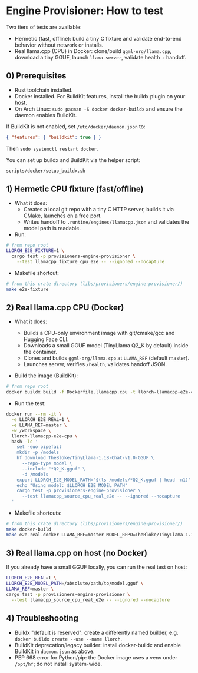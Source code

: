 # Engine Provisioner: How to test

Two tiers of tests are available:

- Hermetic (fast, offline): build a tiny C fixture and validate end-to-end behavior without network or installs.
- Real llama.cpp (CPU) in Docker: clone/build `ggml-org/llama.cpp`, download a tiny GGUF, launch `llama-server`, validate health + handoff.

## 0) Prerequisites

- Rust toolchain installed.
- Docker installed. For BuildKit features, install the buildx plugin on your host.
- On Arch Linux: `sudo pacman -S docker docker-buildx` and ensure the daemon enables BuildKit.

If BuildKit is not enabled, set `/etc/docker/daemon.json` to:

```json
{ "features": { "buildkit": true } }
```

Then `sudo systemctl restart docker`.

You can set up buildx and BuildKit via the helper script:

```bash
scripts/docker/setup_buildx.sh
```

## 1) Hermetic CPU fixture (fast/offline)

- What it does:
  - Creates a local git repo with a tiny C HTTP server, builds it via CMake, launches on a free port.
  - Writes handoff to `.runtime/engines/llamacpp.json` and validates the model path is readable.
- Run:

```bash
# from repo root
LLORCH_E2E_FIXTURE=1 \
  cargo test -p provisioners-engine-provisioner \
    --test llamacpp_fixture_cpu_e2e -- --ignored --nocapture
```

- Makefile shortcut:

```bash
# from this crate directory (libs/provisioners/engine-provisioner/)
make e2e-fixture
```

## 2) Real llama.cpp CPU (Docker)

- What it does:
  - Builds a CPU-only environment image with git/cmake/gcc and Hugging Face CLI.
  - Downloads a small GGUF model (TinyLlama Q2_K by default) inside the container.
  - Clones and builds `ggml-org/llama.cpp` at `LLAMA_REF` (default master).
  - Launches server, verifies `/health`, validates handoff JSON.

- Build the image (BuildKit):

```bash
# from repo root
docker buildx build -f Dockerfile.llamacpp.cpu -t llorch-llamacpp-e2e-cpu --load .
```

- Run the test:

```bash
docker run --rm -it \
  -e LLORCH_E2E_REAL=1 \
  -e LLAMA_REF=master \
  -w /workspace \
  llorch-llamacpp-e2e-cpu \
  bash -lc '
    set -euo pipefail
    mkdir -p /models
    hf download TheBloke/TinyLlama-1.1B-Chat-v1.0-GGUF \
      --repo-type model \
      --include "*Q2_K.gguf" \
      -d /models
    export LLORCH_E2E_MODEL_PATH="$(ls /models/*Q2_K.gguf | head -n1)"
    echo "Using model: $LLORCH_E2E_MODEL_PATH"
    cargo test -p provisioners-engine-provisioner \
      --test llamacpp_source_cpu_real_e2e -- --ignored --nocapture
  '
```

- Makefile shortcuts:

```bash
# from this crate directory (libs/provisioners/engine-provisioner/)
make docker-build
make e2e-real-docker LLAMA_REF=master MODEL_REPO=TheBloke/TinyLlama-1.1B-Chat-v1.0-GGUF MODEL_PATTERN='*Q2_K.gguf'
```

## 3) Real llama.cpp on host (no Docker)

If you already have a small GGUF locally, you can run the real test on host:

```bash
LLORCH_E2E_REAL=1 \
LLORCH_E2E_MODEL_PATH=/absolute/path/to/model.gguf \
LLAMA_REF=master \
cargo test -p provisioners-engine-provisioner \
  --test llamacpp_source_cpu_real_e2e -- --ignored --nocapture
```

## 4) Troubleshooting

- Buildx "default is reserved": create a differently named builder, e.g. `docker buildx create --use --name llorch`.
- BuildKit deprecation/legacy builder: install docker-buildx and enable BuildKit in `daemon.json` as above.
- PEP 668 error for Python/pip: the Docker image uses a venv under `/opt/hf`; do not install system-wide.
